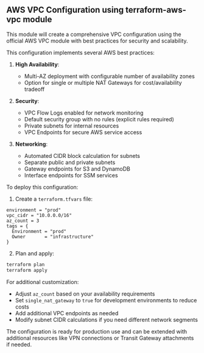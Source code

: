 ## AWS VPC Configuration using terraform-aws-vpc module
This module will create a comprehensive VPC configuration using the official AWS VPC module with best practices for security and scalability.

This configuration implements several AWS best practices:

1. **High Availability**:
   - Multi-AZ deployment with configurable number of availability zones
   - Option for single or multiple NAT Gateways for cost/availability tradeoff

2. **Security**:
   - VPC Flow Logs enabled for network monitoring
   - Default security group with no rules (explicit rules required)
   - Private subnets for internal resources
   - VPC Endpoints for secure AWS service access

3. **Networking**:
   - Automated CIDR block calculation for subnets
   - Separate public and private subnets
   - Gateway endpoints for S3 and DynamoDB
   - Interface endpoints for SSM services

To deploy this configuration:

1. Create a `terraform.tfvars` file:
```hcl
environment = "prod"
vpc_cidr = "10.0.0.0/16"
az_count = 3
tags = {
  Environment = "prod"
  Owner       = "infrastructure"
}
```

2. Plan and apply:
```bash
terraform plan
terraform apply
```

For additional customization:
- Adjust `az_count` based on your availability requirements
- Set `single_nat_gateway` to `true` for development environments to reduce costs
- Add additional VPC endpoints as needed
- Modify subnet CIDR calculations if you need different network segments

The configuration is ready for production use and can be extended with additional resources like VPN connections or Transit Gateway attachments if needed.
